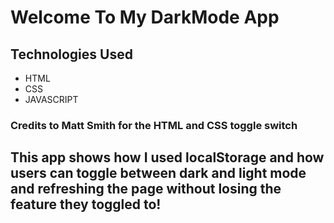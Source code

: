 # Welcome To My DarkMode App

## Technologies Used

- HTML
- CSS
- JAVASCRIPT



### Credits to Matt Smith for the HTML and CSS toggle switch
## This app shows how I used localStorage and how users can toggle between dark and light mode and refreshing the page without losing the feature they toggled to!
